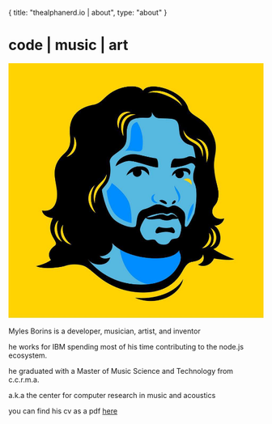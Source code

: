 {
  title: "thealphanerd.io | about",
  type: "about"
}
# code | music | art
![a picture of Myles](/images/me.jpg)

Myles Borins is a developer, musician, artist, and inventor

he works for IBM spending most of his time contributing to the node.js ecosystem.

he graduated with a Master of Music Science and Technology from c.c.r.m.a.

a.k.a the center for computer research in music and acoustics 

you can find his cv as a pdf [here](http://thealphanerd.io/cv.pdf)
